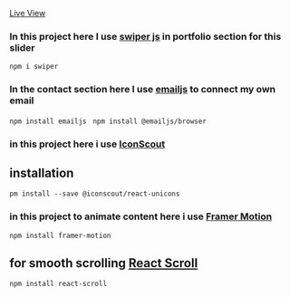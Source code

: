 [Live View](https://comforting-sunshine-cd7975.netlify.app)

### In this project here I use [swiper js](https://swiperjs.com/react) in portfolio section for this slider

`npm i swiper `

### In the contact section here I use [emailjs](https://www.emailjs.com/) to connect my own email

`npm install emailjs `
`npm install @emailjs/browser `

### in this project here i use [IconScout](https://iconscout.com/free-icons?gclid=Cj0KCQiAw8OeBhCeARIsAGxWtUxM5s-sxQTgKF0dE68HTkk4gTvyHW1GLhVrYfOQJCID7L9P4rQtbIkaAq_QEALw_wcB)

## installation

`pm install --save @iconscout/react-unicons`

### in this project to animate content here i use [Framer Motion](https://www.framer.com/motion/introduction/)

`npm install framer-motion`

## for smooth scrolling [React Scroll](https://github.com/fisshy/react-scroll)

`npm install react-scroll`
